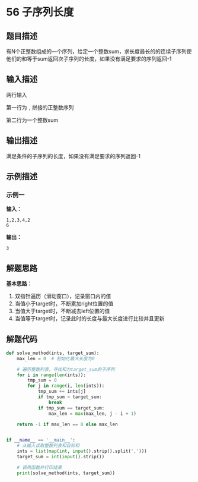 # 56 子序列长度

## 题目描述

有N个正整数组成的—个序列，给定一个整数sum，求长度最长的的连续子序列使他们的和等于sum返回次子序列的长度，如果没有满足要求的序列返回-1



## 输入描述

两行输入

第一行为﹐拼接的正整数序列

第二行为一个整数sum

## 输出描述

满足条件的子序列的长度，如果没有满足要求的序列返回-1



## 示例描述

### 示例一

**输入：**

```text
1,2,3,4,2
6
```



**输出：**

```text
3
```



## 解题思路

**基本思路：**

1. 双指针遍历（滑动窗口），记录窗口内的值
2. 当值小于target时，不断累加right位置的值
3. 当值大于target时，不断减去left位置的值
4. 当值等于target时，记录此时的长度与最大长度进行比较并且更新

## 解题代码

```python
def solve_method(ints, target_sum):
    max_len = 0  # 初始化最大长度为0

    # 遍历整数列表，寻找和为target_sum的子序列
    for i in range(len(ints)):
        tmp_sum = 0
        for j in range(i, len(ints)):
            tmp_sum += ints[j]
            if tmp_sum > target_sum:
                break
            if tmp_sum == target_sum:
                max_len = max(max_len, j - i + 1)

    return -1 if max_len == 0 else max_len


if __name__ == '__main__':
    # 从输入读取整数列表和目标和
    ints = list(map(int, input().strip().split(',')))
    target_sum = int(input().strip())

    # 调用函数并打印结果
    print(solve_method(ints, target_sum))
```



